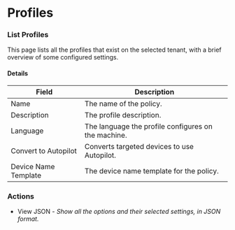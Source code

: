 # Profiles

### List Profiles

This page lists all the profiles that exist on the selected tenant, with a brief overview of some configured settings.

#### Details <a href="#listprofiles-details" id="listprofiles-details"></a>

| Field                | Description                                         |
| -------------------- | --------------------------------------------------- |
| Name                 | The name of the policy.                             |
| Description          | The profile description.                            |
| Language             | The language the profile configures on the machine. |
| Convert to Autopilot | Converts targeted devices to use Autopilot.         |
| Device Name Template | The device name template for the policy.            |

### Actions

* View JSON - _Show all the options and their selected settings, in JSON format._

